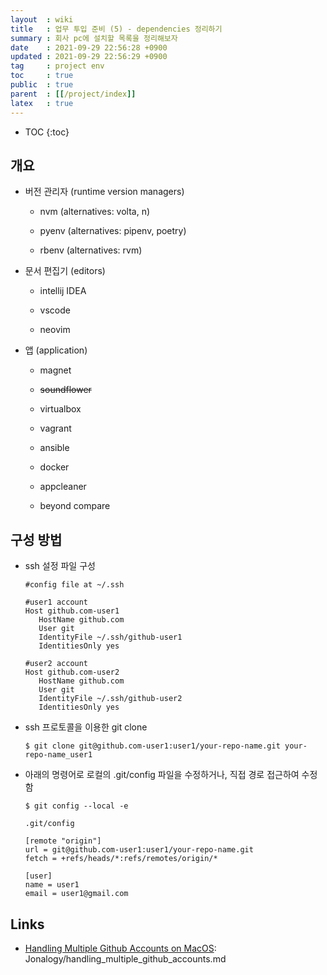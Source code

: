 ```yaml
---
layout  : wiki
title   : 업무 투입 준비 (5) - dependencies 정리하기
summary : 회사 pc에 설치할 목록을 정리해보자
date    : 2021-09-29 22:56:28 +0900
updated : 2021-09-29 22:56:29 +0900
tag     : project env
toc     : true
public  : true
parent  : [[/project/index]]
latex   : true
---
```

* TOC
{:toc}

## 개요

* 버전 관리자 (runtime version managers)

  * nvm (alternatives: volta, n)

  * pyenv (alternatives: pipenv, poetry)

  * rbenv (alternatives: rvm)

* 문서 편집기 (editors)

  * intellij IDEA

  * vscode

  * neovim

* 앱 (application)

  * magnet

  * ~~soundflower~~

  * virtualbox

  * vagrant

  * ansible

  * docker

  * appcleaner

  * beyond compare 


## 구성 방법

* ssh 설정 파일 구성

    ```shell
    #config file at ~/.ssh

    #user1 account
    Host github.com-user1
       HostName github.com
       User git
       IdentityFile ~/.ssh/github-user1
       IdentitiesOnly yes

    #user2 account
    Host github.com-user2
       HostName github.com
       User git
       IdentityFile ~/.ssh/github-user2
       IdentitiesOnly yes
    ```

* ssh 프로토콜을 이용한 git clone

    ```shell
    $ git clone git@github.com-user1:user1/your-repo-name.git your-repo-name_user1
    ```

* 아래의 명령어로 로컬의 .git/config 파일을 수정하거나, 직접 경로 접근하여 수정함

    ```shell
    $ git config --local -e 

    .git/config

    [remote "origin"] 
    url = git@github.com-user1:user1/your-repo-name.git
    fetch = +refs/heads/*:refs/remotes/origin/*

    [user]
    name = user1
    email = user1@gmail.com
    ```
## Links

* [Handling Multiple Github Accounts on MacOS](https://gist.github.com/Jonalogy/54091c98946cfe4f8cdab2bea79430f9):  Jonalogy/handling_multiple_github_accounts.md


